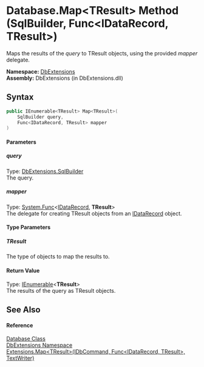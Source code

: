 Database.Map&lt;TResult> Method (SqlBuilder, Func&lt;IDataRecord, TResult>)
===========================================================================
Maps the results of the *query* to TResult objects, using the provided *mapper* delegate.

**Namespace:** [DbExtensions][1]  
**Assembly:** DbExtensions (in DbExtensions.dll)

Syntax
------

```csharp
public IEnumerable<TResult> Map<TResult>(
	SqlBuilder query,
	Func<IDataRecord, TResult> mapper
)

```

#### Parameters

##### *query*
Type: [DbExtensions.SqlBuilder][2]  
The query.

##### *mapper*
Type: [System.Func][3]&lt;[IDataRecord][4], **TResult**>  
The delegate for creating TResult objects from an [IDataRecord][4] object.

#### Type Parameters

##### *TResult*
The type of objects to map the results to.

#### Return Value
Type: [IEnumerable][5]&lt;**TResult**>  
The results of the query as TResult objects.

See Also
--------

#### Reference
[Database Class][6]  
[DbExtensions Namespace][1]  
[Extensions.Map&lt;TResult>(IDbCommand, Func&lt;IDataRecord, TResult>, TextWriter)][7]  

[1]: ../README.md
[2]: ../SqlBuilder/README.md
[3]: http://msdn.microsoft.com/en-us/library/bb549151
[4]: http://msdn.microsoft.com/en-us/library/93wb1heh
[5]: http://msdn.microsoft.com/en-us/library/9eekhta0
[6]: README.md
[7]: ../Extensions/Map__1_2.md